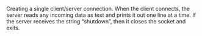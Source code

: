 Creating a single client/server connection. When the client connects, the server reads any incoming data as text and prints it out one line at a time.  If the server receives the string “shutdown”, then it closes the socket and exits.
